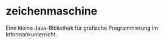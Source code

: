 # zeichenmaschine
Eine kleine Java-Bibliothek für grafische Programmierung im Informatikunterricht.
